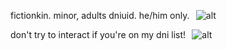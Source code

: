 fictionkin. minor, adults dniuid. he/him only.⠀![alt](https://files.catbox.moe/zbg4gb.gif)

don't try to interact if you're on my dni list!⠀![alt](https://enchantments.carrd.co/assets/images/gallery01/86207fd9.gif?v=10263af3)

<!---
touyaoi/touyaoi is a ✨ special ✨ repository because its `README.md` (this file) appears on your GitHub profile.
You can click the Preview link to take a look at your changes.
--->
